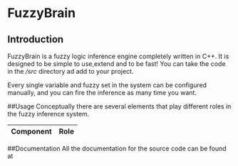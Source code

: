 FuzzyBrain
============
Introduction
------------
FuzzyBrain is a fuzzy logic inference engine completely written in C++. It is designed to be simple to use,extend and to be fast! You can take the code in the */src* directory ad add to your project.

Every single variable and fuzzy set in the system can be configured manually, and you can fire the inference as many time you want.

##Usage
Conceptually there are several elements that play different roles in the fuzzy inference system.

|Component|Role|
|---------|----|
##Documentation
All the documentation for the source code can be found at 